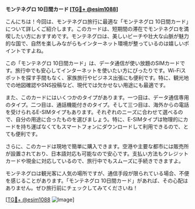 **モンテネグロ 10日間カード [[TG💪+ @esim1088](https://t.me/s/esim1088)]**

こんにちは！今回は、モンテネグロ旅行に最適な「モンテネグロ 10日間カード」について詳しくご紹介します。このカードは、短期間の滞在でモンテネグロを満喫したい方におすすめです。モンテネグロは、美しいビーチや壮大な山脈が魅力的な国で、自然を楽しみながらもインターネット環境が整っているのは嬉しいポイントですよね。

この「モンテネグロ 10日間カード」は、データ通信が使い放題のSIMカードです。旅行中でも安心してインターネットを使いたい方にぴったりです。Wi-Fiスポットを探す手間もなく、家族旅行やビジネス出張にも便利です。特に、観光地での地図確認やSNS投稿など、現代では欠かせない用途にも最適です。

また、このカードにはいくつかのタイプがあります。一つ目は、データ通信専用のタイプ。二つ目は、通話機能付きのタイプ。そして三つ目は、海外からの電話を受けられるE-SIMタイプもあります。それぞれのニーズに合わせて選べるので、自分の用途に合ったものを選びましょう。特に、E-SIMタイプは物理的にカードを持ち運ばなくてもスマートフォンにダウンロードして利用できるので、とても便利です。

さらに、このカードは現地で簡単に購入できます。空港や主要な都市には販売所が設置されており、日本語対応も可能なので安心です。支払い方法もクレジットカードや現金に対応しているので、旅行中でもスムーズに手続きできますよ。

モンテネグロは観光客に人気の場所ですが、通信手段が限られている場合、不便を感じることがあります。「モンテネグロ 10日間カード」があれば、その心配はありません。ぜひ旅行前にチェックしてみてくださいね！

[[TG💪+ @esim1088](https://t.me/s/esim1088) ![Image](https://i.postimg.cc/Y0z9fWf4/image.png)]